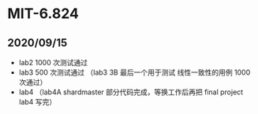 # MIT-6.824
## 2020/09/15
* lab2 1000 次测试通过
* lab3 500  次测试通过 （lab3 3B 最后一个用于测试 线性一致性的用例 1000 次通过）
* lab4 （lab4A shardmaster 部分代码完成，等换工作后再把 final project lab4 写完）
    